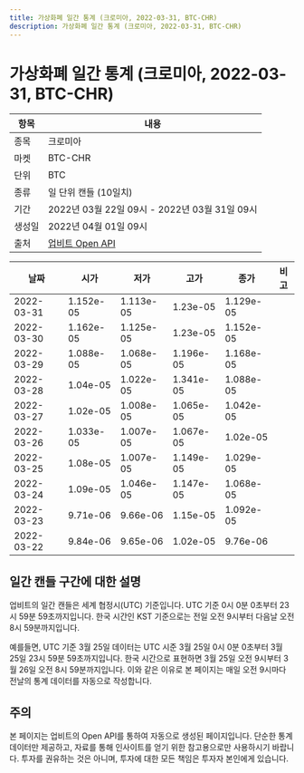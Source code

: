 ```yaml
---
title: 가상화폐 일간 통계 (크로미아, 2022-03-31, BTC-CHR)
description: 가상화폐 일간 통계 (크로미아, 2022-03-31, BTC-CHR)
---
```



가상화폐 일간 통계 (크로미아, 2022-03-31, BTC-CHR)
===

|항목|내용|
|--|--|
|종목|크로미아|
|마켓|BTC-CHR|
|단위|BTC|
|종류|일 단위 캔들 (10일치)|
|기간|2022년 03월 22일 09시 - 2022년 03월 31일 09시|
|생성일|2022년 04월 01일 09시|
|출처|[업비트 Open API](https://docs.upbit.com)|


|날짜|시가|저가|고가|종가|비고|
|--|--|--|--|--|--|
|2022-03-31|1.152e-05|1.113e-05|1.23e-05|1.129e-05|    |
|2022-03-30|1.162e-05|1.125e-05|1.23e-05|1.152e-05|    |
|2022-03-29|1.088e-05|1.068e-05|1.196e-05|1.168e-05|    |
|2022-03-28|1.04e-05|1.022e-05|1.341e-05|1.088e-05|    |
|2022-03-27|1.02e-05|1.008e-05|1.065e-05|1.042e-05|    |
|2022-03-26|1.033e-05|1.007e-05|1.067e-05|1.02e-05|    |
|2022-03-25|1.08e-05|1.007e-05|1.149e-05|1.029e-05|    |
|2022-03-24|1.09e-05|1.046e-05|1.147e-05|1.068e-05|    |
|2022-03-23|9.71e-06|9.66e-06|1.15e-05|1.092e-05|    |
|2022-03-22|9.84e-06|9.65e-06|1.02e-05|9.76e-06|    |


일간 캔들 구간에 대한 설명
---


업비트의 일간 캔들은 세계 협정시(UTC) 기준입니다. 
UTC 기준 0시 0분 0초부터 23시 59분 59초까지입니다. 
한국 시간인 KST 기준으로는 전일 오전 9시부터 다음날 오전 8시 59분까지입니다. 


예를들면, UTC 기준 3월 25일 데이터는 UTC 시준 3월 25일 0시 0분 0초부터 3월 25일 23시 59분 59초까지입니다. 
한국 시간으로 표현하면 3월 25일 오전 9시부터 3월 26일 오전 8시 59분까지입니다. 
이와 같은 이유로 본 페이지는 매일 오전 9시마다 전날의 통계 데이터를 자동으로 작성합니다. 


주의
---


본 페이지는 업비트의 Open API를 통하여 자동으로 생성된 페이지입니다. 
단순한 통계 데이터만 제공하고, 자료를 통해 인사이트를 얻기 위한 참고용으로만 사용하시기 바랍니다. 
투자를 권유하는 것은 아니며, 투자에 대한 모든 책임은 투자자 본인에게 있습니다. 
